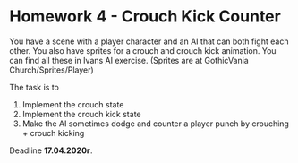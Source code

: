# Homework 4 - Crouch Kick Counter

You have a scene with a player character and an AI that can both fight each other.
You also have sprites for a crouch and crouch kick animation.
You can find all these in Ivans AI exercise.
(Sprites are at GothicVania Church/Sprites/Player)

The task is to  

1) Implement the crouch state<br>
2) Implement the crouch kick state<br>
3) Make the AI sometimes dodge and counter a player punch by crouching + crouch kicking<br>

Deadline **17.04.2020г**.